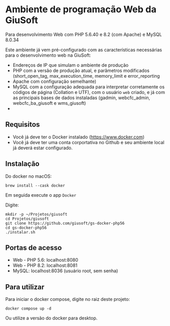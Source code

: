 # Ambiente de programação Web da GiuSoft
Para desenvolvimento Web com PHP 5.6.40 e 8.2 (com Apache) e MySQL 8.0.34

Este ambiente já vem pré-configurado com as características necessárias para o desenvolvimento web na GiuSoft:

- Endereços de IP que simulam o ambiente de produção
- PHP com a versão de produção atual, e parâmetros modificados (short_open_tag, max_execution_time, memory_limit e error_reporting
- Apache com configuração semelhante)
- MySQL com a configuração adequada para interpretar corretamente os códigos de página (Collation e UTF), com o usuário `web` criado, e já com as principais bases de dados instaladas (gadmin, webcfc_admin, webcfc_ba_giusoft e wms_giusoft)
- 

## Requisitos

- Você já deve ter o Docker instalado (https://www.docker.com)
- Você já deve ter uma conta corportativa no Github e seu ambiente local já deverá estar configurado.

## Instalação

Do docker no macOS:

`brew install --cask docker`

Em seguida execute o app `Docker`

Digite:
```
mkdir -p ~/Projetos/giusoft
cd Projetos/giusoft
git clone https://github.com/giusoft/gs-docker-php56
cd gs-docker-php56
./instalar.sh
```

## Portas de acesso

- Web - PHP 5.6: localhost:8080
- Web - PHP 8.2: localhost:8081
- MySQL: localhost:8036 (usuário root, sem senha)

## Para utilizar

Para iniciar o docker compose, digite no raiz deste projeto:

`docker compose up -d`

Ou utilize a versão do docker para desktop.
